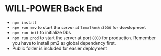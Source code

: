 # WILL-POWER Back End

- `npm install`
- `npm run dev` to start the server at `localhost:3030` for development
- `npm run init` to initialize Dbs
- `npm run prod` to start the server at port `8080` for production. Remember you have to install pm2 as global dependency first.
- Public folder is included for easier deployment
